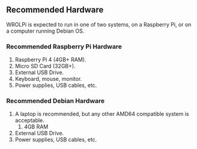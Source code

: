 ## Recommended Hardware

WROLPi is expected to run in one of two systems, on a Raspberry Pi, or on a computer running Debian OS.

### Recommended Raspberry Pi Hardware

1. Raspberry Pi 4 (4GB+ RAM).
2. Micro SD Card (32GB+).
3. External USB Drive.
4. Keyboard, mouse, monitor.
5. Power supplies, USB cables, etc.

### Recommended Debian Hardware

1. A laptop is recommended, but any other AMD64 compatible system is acceptable.
    1. 4GB RAM
2. External USB Drive.
3. Power supplies, USB cables, etc.
